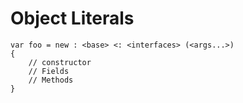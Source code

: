 # Object Literals

```azoth
var foo = new : <base> <: <interfaces> (<args...>)
{
    // constructor
    // Fields
    // Methods
}
```

